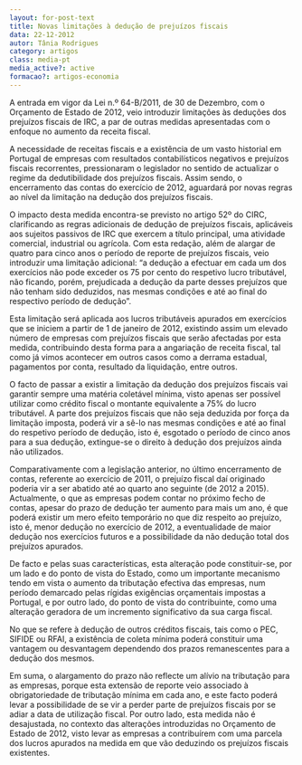 ```yaml
---
layout: for-post-text
title: Novas limitações à dedução de prejuízos fiscais
data: 22-12-2012
autor: Tânia Rodrigues
category: artigos
class: media-pt
media_active?: active
formacao?: artigos-economia
---  
```

   

A entrada em vigor da Lei n.º 64-B/2011, de 30 de Dezembro, com o Orçamento de Estado de 2012, veio introduzir limitações às deduções dos prejuízos fiscais de IRC, a par de outras medidas apresentadas com o enfoque no aumento da receita fiscal.

A necessidade de receitas fiscais e a existência de um vasto historial em Portugal de empresas com resultados contabilísticos negativos e prejuízos fiscais recorrentes, pressionaram o legislador no sentido de actualizar o regime da dedutibilidade dos prejuízos fiscais. Assim sendo, o encerramento das contas do exercício de 2012, aguardará por novas regras ao nível da limitação na dedução dos prejuízos fiscais.

O impacto desta medida encontra-se previsto no artigo 52º do CIRC, clarificando as regras adicionais de dedução de prejuízos fiscais, aplicáveis aos sujeitos passivos de IRC que exercem a título principal, uma atividade comercial, industrial ou agrícola. Com esta redação, além de alargar de quatro para cinco anos o período de reporte de prejuízos fiscais, veio introduzir uma limitação adicional: “a dedução a efectuar em cada um dos exercícios não pode exceder os 75 por cento do respetivo lucro tributável, não ficando, porém, prejudicada a dedução da parte desses prejuízos que não tenham sido deduzidos, nas mesmas condições e até ao final do respectivo período de dedução”.

Esta limitação será aplicada aos lucros tributáveis apurados em exercícios que se iniciem a partir de 1 de janeiro de 2012, existindo assim um elevado número de empresas com prejuízos fiscais que serão afectadas por esta medida, contribuindo desta forma para a angariação de receita fiscal, tal como já vimos acontecer em outros casos como a derrama estadual, pagamentos por conta, resultado da liquidação, entre outros.

O facto de passar a existir a limitação da dedução dos prejuízos fiscais vai garantir sempre uma matéria coletável mínima, visto apenas ser possível utilizar como crédito fiscal o montante equivalente a 75% do lucro tributável. A parte dos prejuízos fiscais que não seja deduzida por força da limitação imposta, poderá vir a sê-lo nas mesmas condições e até ao final do respetivo período de dedução, isto é, esgotado o período de cinco anos para a sua dedução, extingue-se o direito à dedução dos prejuízos ainda não utilizados.

Comparativamente com a legislação anterior, no último encerramento de contas, referente ao exercício de 2011, o prejuízo fiscal daí originado poderia vir a ser abatido até ao quarto ano seguinte (de 2012 a 2015). Actualmente, o que as empresas podem contar no próximo fecho de contas, apesar do prazo de dedução ter aumento para mais um ano, é que poderá existir um mero efeito temporário no que diz respeito ao prejuízo, isto é, menor dedução no exercício de 2012, a eventualidade de maior dedução nos exercícios futuros e a possibilidade da não dedução total dos prejuízos apurados.

De facto e pelas suas características, esta alteração pode constituir-se, por um lado e do ponto de vista do Estado, como um importante mecanismo tendo em vista o aumento da tributação efectiva das empresas, num período demarcado pelas rígidas exigências orçamentais impostas a Portugal, e por outro lado, do ponto de vista do contribuinte, como uma alteração geradora de um incremento significativo da sua carga fiscal.

No que se refere à dedução de outros créditos fiscais, tais como o PEC, SIFIDE ou RFAI, a existência de coleta mínima poderá constituir uma vantagem ou desvantagem dependendo dos prazos remanescentes para a dedução dos mesmos.

Em suma, o alargamento do prazo não reflecte um alívio na tributação para as empresas, porque esta extensão de reporte veio associado à obrigatoriedade de tributação mínima em cada ano, e este facto poderá levar a possibilidade de se vir a perder parte de prejuízos fiscais por se adiar a data de utilização fiscal. Por outro lado, esta medida não é desajustada, no contexto das alterações introduzidas no Orçamento de Estado de 2012, visto levar as empresas a contribuírem com uma parcela dos lucros apurados na medida em que vão deduzindo os prejuízos fiscais existentes.